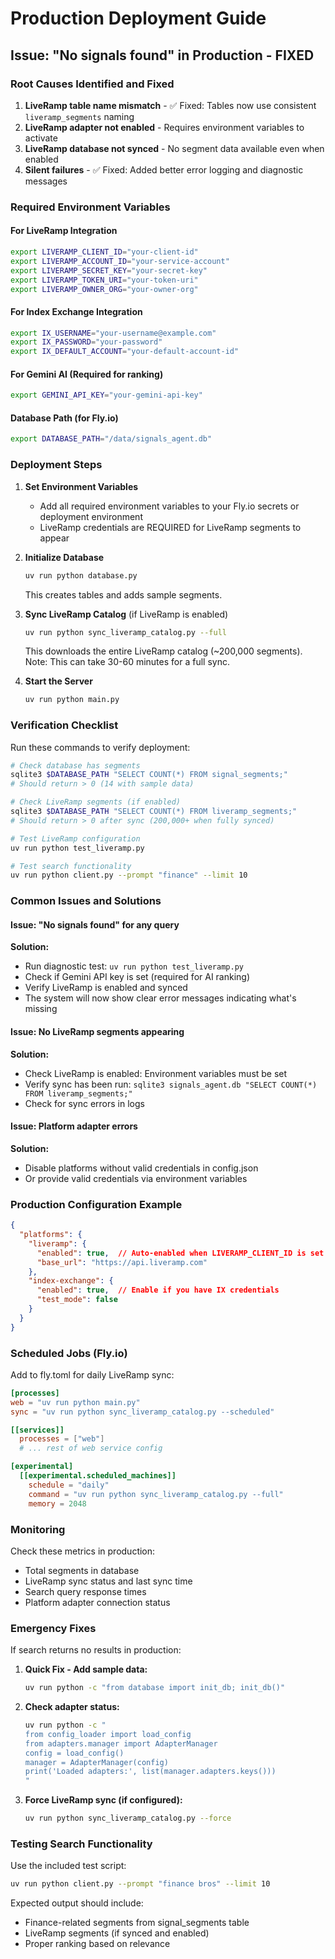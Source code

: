 # Production Deployment Guide

## Issue: "No signals found" in Production - FIXED

### Root Causes Identified and Fixed

1. **LiveRamp table name mismatch** - ✅ Fixed: Tables now use consistent `liveramp_segments` naming
2. **LiveRamp adapter not enabled** - Requires environment variables to activate
3. **LiveRamp database not synced** - No segment data available even when enabled
4. **Silent failures** - ✅ Fixed: Added better error logging and diagnostic messages

### Required Environment Variables

#### For LiveRamp Integration
```bash
export LIVERAMP_CLIENT_ID="your-client-id"
export LIVERAMP_ACCOUNT_ID="your-service-account"
export LIVERAMP_SECRET_KEY="your-secret-key"
export LIVERAMP_TOKEN_URI="your-token-uri"
export LIVERAMP_OWNER_ORG="your-owner-org"
```

#### For Index Exchange Integration
```bash
export IX_USERNAME="your-username@example.com"
export IX_PASSWORD="your-password"
export IX_DEFAULT_ACCOUNT="your-default-account-id"
```

#### For Gemini AI (Required for ranking)
```bash
export GEMINI_API_KEY="your-gemini-api-key"
```

#### Database Path (for Fly.io)
```bash
export DATABASE_PATH="/data/signals_agent.db"
```

### Deployment Steps

1. **Set Environment Variables**
   - Add all required environment variables to your Fly.io secrets or deployment environment
   - LiveRamp credentials are REQUIRED for LiveRamp segments to appear

2. **Initialize Database**
   ```bash
   uv run python database.py
   ```
   This creates tables and adds sample segments.

3. **Sync LiveRamp Catalog** (if LiveRamp is enabled)
   ```bash
   uv run python sync_liveramp_catalog.py --full
   ```
   This downloads the entire LiveRamp catalog (~200,000 segments).
   Note: This can take 30-60 minutes for a full sync.

4. **Start the Server**
   ```bash
   uv run python main.py
   ```

### Verification Checklist

Run these commands to verify deployment:

```bash
# Check database has segments
sqlite3 $DATABASE_PATH "SELECT COUNT(*) FROM signal_segments;"
# Should return > 0 (14 with sample data)

# Check LiveRamp segments (if enabled)
sqlite3 $DATABASE_PATH "SELECT COUNT(*) FROM liveramp_segments;"
# Should return > 0 after sync (200,000+ when fully synced)

# Test LiveRamp configuration
uv run python test_liveramp.py

# Test search functionality
uv run python client.py --prompt "finance" --limit 10
```

### Common Issues and Solutions

#### Issue: "No signals found" for any query
**Solution:** 
- Run diagnostic test: `uv run python test_liveramp.py`
- Check if Gemini API key is set (required for AI ranking)
- Verify LiveRamp is enabled and synced
- The system will now show clear error messages indicating what's missing

#### Issue: No LiveRamp segments appearing
**Solution:**
- Check LiveRamp is enabled: Environment variables must be set
- Verify sync has been run: `sqlite3 signals_agent.db "SELECT COUNT(*) FROM liveramp_segments;"`
- Check for sync errors in logs

#### Issue: Platform adapter errors
**Solution:**
- Disable platforms without valid credentials in config.json
- Or provide valid credentials via environment variables

### Production Configuration Example

```json
{
  "platforms": {
    "liveramp": {
      "enabled": true,  // Auto-enabled when LIVERAMP_CLIENT_ID is set
      "base_url": "https://api.liveramp.com"
    },
    "index-exchange": {
      "enabled": true,  // Enable if you have IX credentials
      "test_mode": false
    }
  }
}
```

### Scheduled Jobs (Fly.io)

Add to fly.toml for daily LiveRamp sync:
```toml
[processes]
web = "uv run python main.py"
sync = "uv run python sync_liveramp_catalog.py --scheduled"

[[services]]
  processes = ["web"]
  # ... rest of web service config

[experimental]
  [[experimental.scheduled_machines]]
    schedule = "daily"
    command = "uv run python sync_liveramp_catalog.py --full"
    memory = 2048
```

### Monitoring

Check these metrics in production:
- Total segments in database
- LiveRamp sync status and last sync time
- Search query response times
- Platform adapter connection status

### Emergency Fixes

If search returns no results in production:

1. **Quick Fix - Add sample data:**
   ```bash
   uv run python -c "from database import init_db; init_db()"
   ```

2. **Check adapter status:**
   ```bash
   uv run python -c "
   from config_loader import load_config
   from adapters.manager import AdapterManager
   config = load_config()
   manager = AdapterManager(config)
   print('Loaded adapters:', list(manager.adapters.keys()))
   "
   ```

3. **Force LiveRamp sync (if configured):**
   ```bash
   uv run python sync_liveramp_catalog.py --force
   ```

### Testing Search Functionality

Use the included test script:
```bash
uv run python client.py --prompt "finance bros" --limit 10
```

Expected output should include:
- Finance-related segments from signal_segments table
- LiveRamp segments (if synced and enabled)
- Proper ranking based on relevance